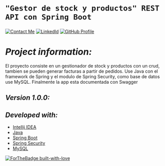 # **`"Gestor de stock y productos" REST API con Spring Boot`**
###
[![Contact Me](https://img.shields.io/badge/Email-informational?style=for-the-badge&logo=Mail.Ru&logoColor=fff&color=red)](mailto:palavecino.dylan.n@gmail.com)<!-- tu linkedIn acá abajo -->
[![LinkedId](https://img.shields.io/badge/LinkedIn-informational?style=for-the-badge&logo=linkedin&logoColor=fff&color=blue)](https://www.linkedin.com/in/dylan-palavecino-nahuel/)<!-- Tu GitHub acá abajo -->
[![GitHub Profile](https://img.shields.io/badge/GitHub-informational?style=for-the-badge&logo=GitHub&logoColor=fff&color=23272d)](https://github.com/DylanPalavecino)

# *Project information:*

El proyecto consiste en un gestionador de stock y productos con un crud, tambien se pueden generar facturas a partir de pedidos. Use Java con el framework de Spring y el modulo de Spring Security, como base de datos use MySQL. Finalmente la app esta documentada con Swagger
## *Version 1.0.0:*


## *Developed with:*

- [Intellij IDEA](https://www.jetbrains.com/es-es/idea/)
- [Java](https://www.java.com/es/)
- [Spring Boot](https://spring.io/projects/spring-boot)
- [Spring Security](https://spring.io/projects/spring-security)
- [MySQL](https://www.mysql.com/)

[![ForTheBadge built-with-love](http://ForTheBadge.com/images/badges/built-with-love.svg)](https://github.com/DylanPalavecino)
